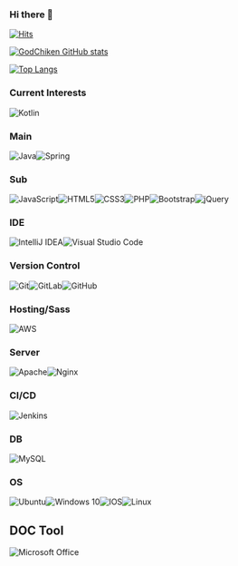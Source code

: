 ### Hi there 👋

[![Hits](https://hits.seeyoufarm.com/api/count/incr/badge.svg?url=https%3A%2F%2Fgithub.com%2Fgjbae1212%2Fhit-counter)](https://hits.seeyoufarm.com)

[![GodChiken GitHub stats](https://github-readme-stats.vercel.app/api?username=GodChiken)](https://github.com/anuraghazra/github-readme-stats)

[![Top Langs](https://github-readme-stats.vercel.app/api/top-langs/?username=GodChiken&layout=compact)](https://github.com/anuraghazra/github-readme-stats)

### Current Interests

<img alt="Kotlin" src="https://img.shields.io/badge/kotlin-%230095D5.svg?style=for-the-badge&logo=kotlin&logoColor=white"/>

### Main

<img alt="Java" src="https://img.shields.io/badge/java-%23ED8B00.svg?style=for-the-badge&logo=java&logoColor=white"/><img alt="Spring" src="https://img.shields.io/badge/spring-%236DB33F.svg?style=for-the-badge&logo=spring&logoColor=white"/>

### Sub

<img alt="JavaScript" src="https://img.shields.io/badge/javascript-%23323330.svg?style=for-the-badge&logo=javascript&logoColor=%23F7DF1E"/><img alt="HTML5" src="https://img.shields.io/badge/html5-%23E34F26.svg?style=for-the-badge&logo=html5&logoColor=white"/><img alt="CSS3" src="https://img.shields.io/badge/css3-%231572B6.svg?style=for-the-badge&logo=css3&logoColor=white"/><img alt="PHP" src="https://img.shields.io/badge/php-%23777BB4.svg?style=for-the-badge&logo=php&logoColor=white"/><img alt="Bootstrap" src="https://img.shields.io/badge/bootstrap-%23563D7C.svg?style=for-the-badge&logo=bootstrap&logoColor=white"/><img alt="jQuery" src="https://img.shields.io/badge/jquery-%230769AD.svg?style=for-the-badge&logo=jquery&logoColor=white"/>

### IDE

<img alt="IntelliJ IDEA" src="https://img.shields.io/badge/IntelliJIDEA-000000.svg?style=for-the-badge&logo=intellij-idea&logoColor=white"/><img alt="Visual Studio Code" src="https://img.shields.io/badge/VisualStudioCode-0078d7.svg?style=for-the-badge&logo=visual-studio-code&logoColor=white"/>

### Version Control

<img alt="Git" src="https://img.shields.io/badge/git-%23F05033.svg?style=for-the-badge&logo=git&logoColor=white"/><img alt="GitLab" src="https://img.shields.io/badge/gitlab-%23181717.svg?style=for-the-badge&logo=gitlab&logoColor=white"/><img alt="GitHub" src="https://img.shields.io/badge/github-%23121011.svg?style=for-the-badge&logo=github&logoColor=white"/>

### Hosting/Sass

<img alt="AWS" src="https://img.shields.io/badge/AWS-%23FF9900.svg?style=for-the-badge&logo=amazon-aws&logoColor=white"/>

### Server

<img alt="Apache" src="https://img.shields.io/badge/apache-%23D42029.svg?style=for-the-badge&logo=apache&logoColor=white"/><img alt="Nginx" src="https://img.shields.io/badge/nginx-%23009639.svg?style=for-the-badge&logo=nginx&logoColor=white"/>

### CI/CD

<img alt="Jenkins" src="https://img.shields.io/badge/jenkins-%232C5263.svg?style=for-the-badge&logo=jenkins&logoColor=white"/>

### DB

<img alt="MySQL" src="https://img.shields.io/badge/mysql-%2300f.svg?style=for-the-badge&logo=mysql&logoColor=white"/>

### OS

<img alt="Ubuntu" src="https://img.shields.io/badge/Ubuntu-E95420?style=for-the-badge&logo=ubuntu&logoColor=white" /><img alt="Windows 10" src="https://img.shields.io/badge/Windows-0078D6?style=for-the-badge&logo=windows&logoColor=white" /><img alt="IOS" src="https://img.shields.io/badge/iOS-000000?style=for-the-badge&logo=ios&logoColor=white"><img alt="Linux" src="https://img.shields.io/badge/Linux-FCC624?style=for-the-badge&logo=linux&logoColor=black">

## DOC Tool

<img alt="Microsoft Office" src="https://img.shields.io/badge/Microsoft_Office-D83B01?style=for-the-badge&logo=microsoft-office&logoColor=white" />
